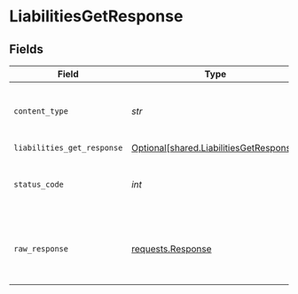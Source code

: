 # LiabilitiesGetResponse


## Fields

| Field                                                                                    | Type                                                                                     | Required                                                                                 | Description                                                                              |
| ---------------------------------------------------------------------------------------- | ---------------------------------------------------------------------------------------- | ---------------------------------------------------------------------------------------- | ---------------------------------------------------------------------------------------- |
| `content_type`                                                                           | *str*                                                                                    | :heavy_check_mark:                                                                       | HTTP response content type for this operation                                            |
| `liabilities_get_response`                                                               | [Optional[shared.LiabilitiesGetResponse]](../../models/shared/liabilitiesgetresponse.md) | :heavy_minus_sign:                                                                       | OK                                                                                       |
| `status_code`                                                                            | *int*                                                                                    | :heavy_check_mark:                                                                       | HTTP response status code for this operation                                             |
| `raw_response`                                                                           | [requests.Response](https://requests.readthedocs.io/en/latest/api/#requests.Response)    | :heavy_check_mark:                                                                       | Raw HTTP response; suitable for custom response parsing                                  |